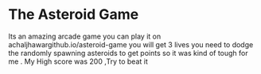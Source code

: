 <h1>The Asteroid Game </h1>
<p> Its an amazing arcade game you can play it on achaljhawargithub.io/asteroid-game you will get 3 lives you need to dodge the randomly spawning asteroids to get points so it was kind of tough for me . My High score was 200 ,Try to beat it </p>
